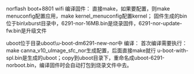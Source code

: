 norflash boot+8801 wifi
编译固件：
    直接make，如果要配置，则make menuconfig配置应用，make kernel_menuconfig配置kernel；
固件生成的bin位于bin\xburst目录中，6291-nor-16MB.bin是烧录固件，6291-nor-update-fw.bin是升级文件

uboot位于目录uboot\u-boot-dm6291-new-nor中
编译：
首次编译需要执行：make canna_v10_uImage_sfc_nor生成配置，后面直接make就行
u-boot-with-spl.bin是生成的uboot；copy到uboot目录下，重命名成uboot-6291-norboot.bin，编译固件时会自动打包到烧录文件中去。
